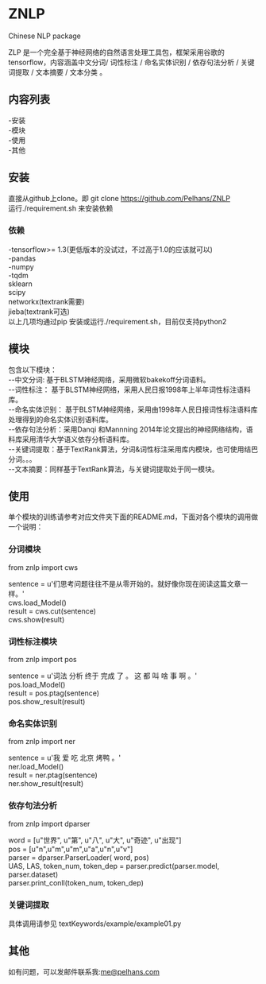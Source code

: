 # ZNLP
Chinese NLP package

ZLP 是一个完全基于神经网络的自然语言处理工具包，框架采用谷歌的tensorflow，内容涵盖中文分词/ 词性标注 / 
命名实体识别 / 依存句法分析 / 关键词提取 / 文本摘要 / 文本分类 。

## 内容列表
-安装<br>
-模块<br>
-使用<br>
-其他<br>

## 安装
直接从github上clone。即  git clone https://github.com/Pelhans/ZNLP   
运行./requirement.sh 来安装依赖    
### 依赖
-tensorflow>= 1.3(更低版本的没试过，不过高于1.0的应该就可以)<br>
-pandas<br>
-numpy<br>
-tqdm<br>
sklearn<br>
scipy<br>
networkx(textrank需要)<br>
jieba(textrank可选)<br>
以上几项均通过pip 安装或运行./requirement.sh，目前仅支持python2<br>

## 模块
包含以下模块：<br>
--中文分词: 基于BLSTM神经网络，采用微软bakekoff分词语料。<br>
--词性标注： 基于BLSTM神经网络，采用人民日报1998年上半年词性标注语料库。<br>
--命名实体识别： 基于BLSTM神经网络，采用由1998年人民日报词性标注语料库处理得到的命名实体识别语料库。<br>
--依存句法分析：采用Danqi 和Mannning 2014年论文提出的神经网络结构，语料库采用清华大学语义依存分析语料库。<br>
--关键词提取：基于TextRank算法，分词&词性标注采用库内模块，也可使用结巴分词。。。<br>
--文本摘要：同样基于TextRank算法，与关键词提取处于同一模块。<br>


## 使用
单个模块的训练请参考对应文件夹下面的README.md，下面对各个模块的调用做一个说明：    
### 分词模块
from znlp import cws    
    
sentence = u'们思考问题往往不是从零开始的。就好像你现在阅读这篇文章一样。'    
cws.load_Model()    
result = cws.cut(sentence)    
cws.show(result)    

### 词性标注模块
from znlp import pos    
    
sentence = u'词法 分析 终于 完成 了 。 这 都 叫 啥 事 啊 。'    
pos.load_Model()    
result = pos.ptag(sentence)    
pos.show_result(result)    
    
### 命名实体识别
from znlp import ner     
    
sentence = u'我 爱 吃 北京 烤鸭 。'    
ner.load_Model()    
result = ner.ptag(sentence)    
ner.show_result(result)    

### 依存句法分析
from znlp import dparser

word = [u"世界", u"第", u"八", u"大", u"奇迹", u"出现"]    
pos = [u"n",u"m",u"m",u"a",u"n",u"v"]    
parser = dparser.ParserLoader( word, pos)    
UAS, LAS, token_num, token_dep =  parser.predict(parser.model, parser.dataset)    
parser.print_conll(token_num, token_dep)    

### 关键词提取

具体调用请参见 textKeywords/example/example01.py


## 其他
如有问题，可以发邮件联系我:me@pelhans.com
